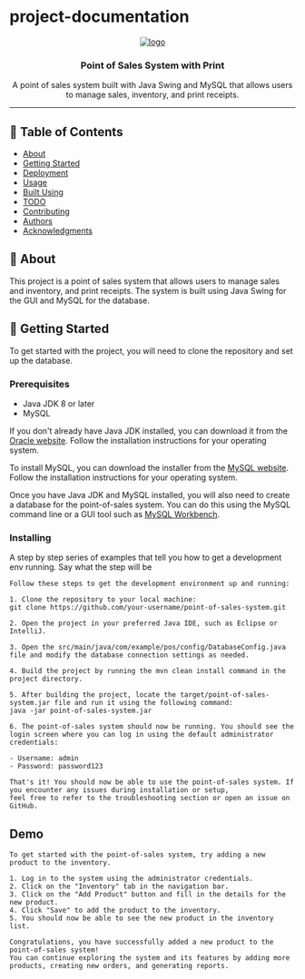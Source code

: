 # project-documentation
<p align="center">
  <a href="" rel="noopener">
 <img src="https://user-images.githubusercontent.com/77278361/234339661-c1bb43d2-aebc-47ff-9a05-8d4758f9bb9a.png" alt="logo"></a>
</p>

<h3 align="center">Point of Sales System with Print</h3>
<p align="center"> A point of sales system built with Java Swing and MySQL that allows users to manage sales, inventory, and print receipts.
    <br> 
</p>
<hr>

## 📝 Table of Contents

- [About](#about)
- [Getting Started](#getting_started)
- [Deployment](#deployment)
- [Usage](#usage)
- [Built Using](#built_using)
- [TODO](../TODO.md)
- [Contributing](../CONTRIBUTING.md)
- [Authors](#authors)
- [Acknowledgments](#acknowledgement)



## 🧐 About <a name = "about"></a>
<p>
  This project is a point of sales system that allows users to manage sales and inventory, and print receipts. The system is built using Java Swing for the GUI and MySQL for the database.
</p>


## 🏁 Getting Started <a name = "getting_started"></a>
<p>
  To get started with the project, you will need to clone the repository and set up the database.
</p>

### Prerequisites

  - Java JDK 8 or later
  - MySQL
  
If you don't already have Java JDK installed, you can download it from the [Oracle website](https://www.oracle.com/java/technologies/downloads/). Follow the installation instructions for your operating system.

To install MySQL, you can download the installer from the [MySQL website](https://dev.mysql.com/downloads/). Follow the installation instructions for your operating system.

Once you have Java JDK and MySQL installed, you will also need to create a database for the point-of-sales system. You can do this using the MySQL command line or a GUI tool such as [MySQL Workbench](https://www.mysql.com/products/workbench/).


### Installing
A step by step series of examples that tell you how to get a development env running.
Say what the step will be
```
Follow these steps to get the development environment up and running:

1. Clone the repository to your local machine:
git clone https://github.com/your-username/point-of-sales-system.git

2. Open the project in your preferred Java IDE, such as Eclipse or IntelliJ.

3. Open the src/main/java/com/example/pos/config/DatabaseConfig.java file and modify the database connection settings as needed.

4. Build the project by running the mvn clean install command in the project directory.

5. After building the project, locate the target/point-of-sales-system.jar file and run it using the following command:
java -jar point-of-sales-system.jar

6. The point-of-sales system should now be running. You should see the login screen where you can log in using the default administrator credentials:

- Username: admin
- Password: password123

That's it! You should now be able to use the point-of-sales system. If you encounter any issues during installation or setup, 
feel free to refer to the troubleshooting section or open an issue on GitHub.
```

## Demo
```
To get started with the point-of-sales system, try adding a new product to the inventory.

1. Log in to the system using the administrator credentials.
2. Click on the "Inventory" tab in the navigation bar.
3. Click on the "Add Product" button and fill in the details for the new product.
4. Click "Save" to add the product to the inventory.
5. You should now be able to see the new product in the inventory list.

Congratulations, you have successfully added a new product to the point-of-sales system! 
You can continue exploring the system and its features by adding more products, creating new orders, and generating reports.
```
